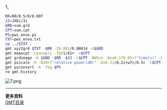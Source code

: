 1。
```sh
RR=R0/0.5/0/0.007
JJ=JX6i/3i 
GRD=sum.grd
CPT=sum.cpt
PS=pws_enve.ps
TXT=pws_enve.txt
cp ../$TXT .
gmt xyz2grd $TXT -$RR -I0.001/0.00014 -G$GRD
gmt makecpt -Cpanoply -T0/1/81+  >$CPT
gmt grdimage -K $GRD -$RR -$JJ -C$CPT -BWS+n -Bxa0.1f0.05+l"time(s)" -Bya0.001+l"slowness(s/m)" -P >$PS
gmt psscale -O -B10+l"relative power(dB)" -Dx6.3i/0.2i+w7c/0.5c -C$CPT >>$PS
gmt psconvert -A -Teg $PS
rm gmt.history
```

![7.png](https://upload-images.jianshu.io/upload_images/7955445-a5786413abbc8dd8.png?imageMogr2/auto-orient/strip%7CimageView2/2/w/440)

---
**更多资料**  
[GMT目录](https://www.jianshu.com/p/321f67983c42)
